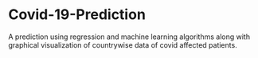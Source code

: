 # Covid-19-Prediction
A prediction using regression and machine learning algorithms along with graphical visualization of countrywise data of covid affected patients.

